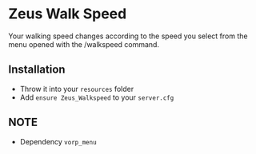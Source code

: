 # Zeus Walk Speed
Your walking speed changes according to the speed you select from the menu opened with the /walkspeed command.

## Installation
- Throw it into your `resources` folder
- Add `ensure Zeus_Walkspeed` to your `server.cfg`

## NOTE
- Dependency `vorp_menu`